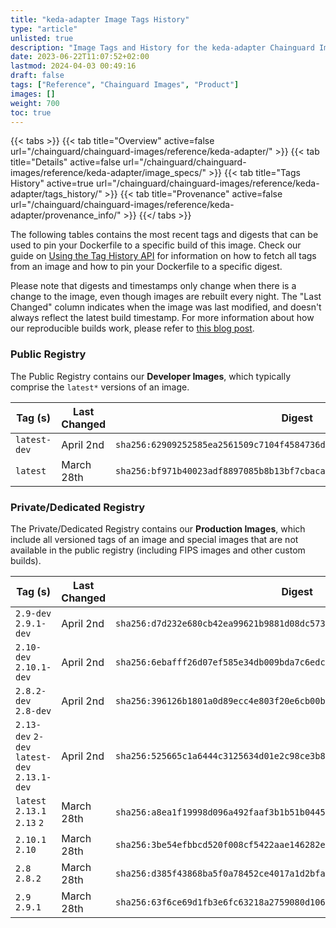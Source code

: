 ```yaml
---
title: "keda-adapter Image Tags History"
type: "article"
unlisted: true
description: "Image Tags and History for the keda-adapter Chainguard Image"
date: 2023-06-22T11:07:52+02:00
lastmod: 2024-04-03 00:49:16
draft: false
tags: ["Reference", "Chainguard Images", "Product"]
images: []
weight: 700
toc: true
---
```


{{< tabs >}}
{{< tab title="Overview" active=false url="/chainguard/chainguard-images/reference/keda-adapter/" >}}
{{< tab title="Details" active=false url="/chainguard/chainguard-images/reference/keda-adapter/image_specs/" >}}
{{< tab title="Tags History" active=true url="/chainguard/chainguard-images/reference/keda-adapter/tags_history/" >}}
{{< tab title="Provenance" active=false url="/chainguard/chainguard-images/reference/keda-adapter/provenance_info/" >}}
{{</ tabs >}}

The following tables contains the most recent tags and digests that can be used to pin your Dockerfile to a specific build of this image. Check our guide on [Using the Tag History API](/chainguard/chainguard-images/using-the-tag-history-api/) for information on how to fetch all tags from an image and how to pin your Dockerfile to a specific digest.

Please note that digests and timestamps only change when there is a change to the image, even though images are rebuilt every night. The "Last Changed" column indicates when the image was last modified, and doesn't always reflect the latest build timestamp. For more information about how our reproducible builds work, please refer to [this blog post](https://www.chainguard.dev/unchained/reproducing-chainguards-reproducible-image-builds).

### Public Registry
The Public Registry contains our **Developer Images**, which typically comprise the `latest*` versions of an image.

| Tag (s)       | Last Changed | Digest                                                                    |
|---------------|--------------|---------------------------------------------------------------------------|
|  `latest-dev` | April 2nd    | `sha256:62909252585ea2561509c7104f4584736dbf6175c41ddef6831f39c01a9aa204` |
|  `latest`     | March 28th   | `sha256:bf971b40023adf8897085b8b13bf7cbacae16c012107ad3c572d5974c980895c` |


### Private/Dedicated Registry
The Private/Dedicated Registry contains our **Production Images**, which include all versioned tags of an image and special images that are not available in the public registry (including FIPS images and other custom builds).

| Tag (s)                                       | Last Changed | Digest                                                                    |
|-----------------------------------------------|--------------|---------------------------------------------------------------------------|
|  `2.9-dev` `2.9.1-dev`                        | April 2nd    | `sha256:d7d232e680cb42ea99621b9881d08dc5733bb79fae0ad94721cc6cb3558a0afc` |
|  `2.10-dev` `2.10.1-dev`                      | April 2nd    | `sha256:6ebafff26d07ef585e34db009bda7c6edca73d50100684656a9f09f976883753` |
|  `2.8.2-dev` `2.8-dev`                        | April 2nd    | `sha256:396126b1801a0d89ecc4e803f20e6cb00b255e189617d0786f1ed8cca06bc600` |
|  `2.13-dev` `2-dev` `latest-dev` `2.13.1-dev` | April 2nd    | `sha256:525665c1a6444c3125634d01e2c98ce3b84848d48e05dbfdee67b595992611f7` |
|  `latest` `2.13.1` `2.13` `2`                 | March 28th   | `sha256:a8ea1f19998d096a492faaf3b1b51b0445a923be724733fd61741f082eeaa659` |
|  `2.10.1` `2.10`                              | March 28th   | `sha256:3be54efbbcd520f008cf5422aae146282ea20598566a8de7130d96416cacc7fc` |
|  `2.8` `2.8.2`                                | March 28th   | `sha256:d385f43868ba5f0a78452ce4017a1d2bfa5241d31c1318c1dfb49dd31005ec23` |
|  `2.9` `2.9.1`                                | March 28th   | `sha256:63f6ce69d1fb3e6fc63218a2759080d106e4cd358eee538fd11e0577fcb80400` |

